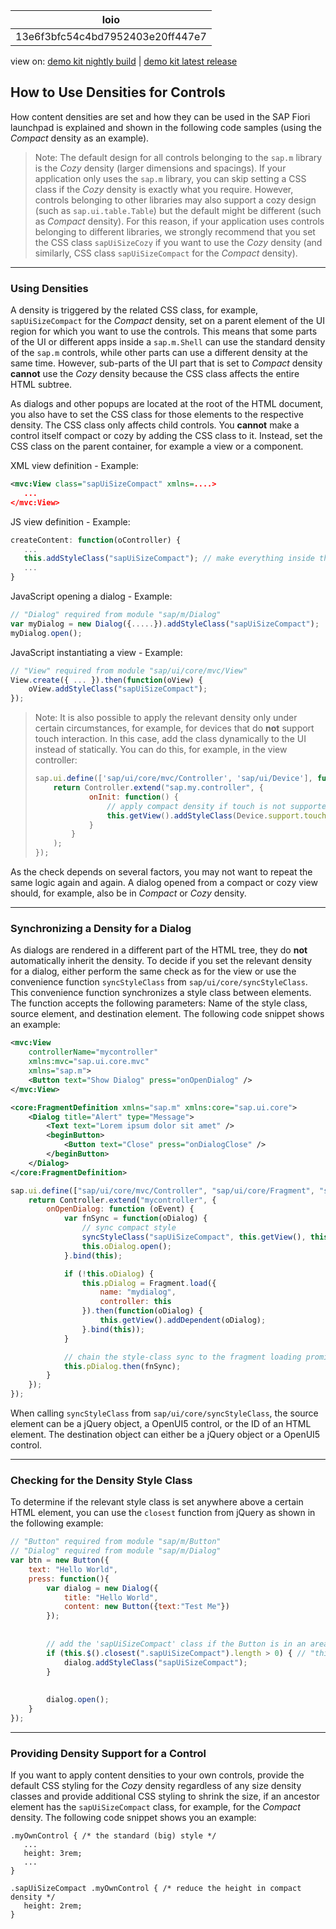 <!-- loio13e6f3bfc54c4bd7952403e20ff447e7 -->

| loio |
| -----|
| 13e6f3bfc54c4bd7952403e20ff447e7 |

<div id="loio">

view on: [demo kit nightly build](https://openui5nightly.hana.ondemand.com/#/topic/13e6f3bfc54c4bd7952403e20ff447e7) | [demo kit latest release](https://openui5.hana.ondemand.com/#/topic/13e6f3bfc54c4bd7952403e20ff447e7)</div>

## How to Use Densities for Controls

How content densities are set and how they can be used in the SAP Fiori launchpad is explained and shown in the following code samples \(using the *Compact* density as an example\).

> Note:
> The default design for all controls belonging to the `sap.m` library is the *Cozy* density \(larger dimensions and spacings\). If your application only uses the `sap.m` library, you can skip setting a CSS class if the *Cozy* density is exactly what you require. However, controls belonging to other libraries may also support a cozy design \(such as `sap.ui.table.Table`\) but the default might be different \(such as *Compact* density\). For this reason, if your application uses controls belonging to different libraries, we strongly recommend that you set the CSS class `sapUiSizeCozy` if you want to use the *Cozy* density \(and similarly, CSS class `sapUiSizeCompact` for the *Compact* density\).
> 
> 

***

### Using Densities

A density is triggered by the related CSS class, for example, `sapUiSizeCompact` for the *Compact* density, set on a parent element of the UI region for which you want to use the controls. This means that some parts of the UI or different apps inside a `sap.m.Shell` can use the standard density of the `sap.m` controls, while other parts can use a different density at the same time. However, sub-parts of the UI part that is set to *Compact* density **cannot** use the *Cozy* density because the CSS class affects the entire HTML subtree.

As dialogs and other popups are located at the root of the HTML document, you also have to set the CSS class for those elements to the respective density. The CSS class only affects child controls. You **cannot** make a control itself compact or cozy by adding the CSS class to it. Instead, set the CSS class on the parent container, for example a view or a component.

XML view definition - Example:

``` xml
<mvc:View class="sapUiSizeCompact" xmlns=....>
   ...
</mvc:View>
```

JS view definition - Example:

``` js
createContent: function(oController) {
   ...
   this.addStyleClass("sapUiSizeCompact"); // make everything inside this View appear in Compact density
   ...
}
```

JavaScript opening a dialog - Example:

``` js
// "Dialog" required from module "sap/m/Dialog"
var myDialog = new Dialog({.....}).addStyleClass("sapUiSizeCompact");
myDialog.open();
```

JavaScript instantiating a view - Example:

``` js
// "View" required from module "sap/ui/core/mvc/View"
View.create({ ... }).then(function(oView) {
    oView.addStyleClass("sapUiSizeCompact");
});
```

> Note:
> It is also possible to apply the relevant density only under certain circumstances, for example, for devices that do **not** support touch interaction. In this case, add the class dynamically to the UI instead of statically. You can do this, for example, in the view controller:
> 
> ``` js
> sap.ui.define(['sap/ui/core/mvc/Controller', 'sap/ui/Device'], function(Controller, Device) {
>     return Controller.extend("sap.my.controller", {
>             onInit: function() {
>                 // apply compact density if touch is not supported, the standard cozy design otherwise
>                 this.getView().addStyleClass(Device.support.touch ? "sapUiSizeCozy" : "sapUiSizeCompact");
>             }
>         }
>     );
> });
> ```
> 
> 

As the check depends on several factors, you may not want to repeat the same logic again and again. A dialog opened from a compact or cozy view should, for example, also be in *Compact* or *Cozy* density.

***

### Synchronizing a Density for a Dialog

As dialogs are rendered in a different part of the HTML tree, they do **not** automatically inherit the density. To decide if you set the relevant density for a dialog, either perform the same check as for the view or use the convenience function `syncStyleClass` from `sap/ui/core/syncStyleClass`. This convenience function synchronizes a style class between elements. The function accepts the following parameters: Name of the style class, source element, and destination element. The following code snippet shows an example:

``` xml
<mvc:View
    controllerName="mycontroller"
    xmlns:mvc="sap.ui.core.mvc"
    xmlns="sap.m">
    <Button text="Show Dialog" press="onOpenDialog" />
</mvc:View>
```

``` xml
<core:FragmentDefinition xmlns="sap.m" xmlns:core="sap.ui.core">
    <Dialog title="Alert" type="Message">
        <Text text="Lorem ipsum dolor sit amet" />
        <beginButton>
            <Button text="Close" press="onDialogClose" />
        </beginButton>
    </Dialog>
</core:FragmentDefinition>
```

``` js
sap.ui.define(["sap/ui/core/mvc/Controller", "sap/ui/core/Fragment", "sap/ui/core/syncStyleClass"], function(Controller, Fragment, syncStyleClass) {
    return Controller.extend("mycontroller", {
        onOpenDialog: function (oEvent) {
            var fnSync = function(oDialog) {
                // sync compact style
                syncStyleClass("sapUiSizeCompact", this.getView(), this.oDialog);
                this.oDialog.open();
            }.bind(this);

            if (!this.oDialog) {
                this.pDialog = Fragment.load({
                    name: "mydialog",
                    controller: this
                }).then(function(oDialog) {
                    this.getView().addDependent(oDialog);
                }.bind(this));
            }

            // chain the style-class sync to the fragment loading promise
            this.pDialog.then(fnSync);
        }
    });
});
```

When calling `syncStyleClass` from `sap/ui/core/syncStyleClass`, the source element can be a jQuery object, a OpenUI5 control, or the ID of an HTML element. The destination object can either be a jQuery object or a OpenUI5 control.

***

### Checking for the Density Style Class

To determine if the relevant style class is set anywhere above a certain HTML element, you can use the `closest` function from jQuery as shown in the following example:

``` js
// "Button" required from module "sap/m/Button"
// "Dialog" required from module "sap/m/Dialog"
var btn = new Button({
    text: "Hello World",
    press: function(){
        var dialog = new Dialog({
            title: "Hello World",
            content: new Button({text:"Test Me"})
        });
        
        
        // add the 'sapUiSizeCompact' class if the Button is in an area using Compact density
        if (this.$().closest(".sapUiSizeCompact").length > 0) { // "this" in the event handler is the control that triggered the event
            dialog.addStyleClass("sapUiSizeCompact");
        }
        
        
        dialog.open();
    }
});
```

***

### Providing Density Support for a Control

If you want to apply content densities to your own controls, provide the default CSS styling for the *Cozy* density regardless of any size density classes and provide additional CSS styling to shrink the size, if an ancestor element has the `sapUiSizeCompact` class, for example, for the *Compact* density. The following code snippet shows you an example:

```
.myOwnControl { /* the standard (big) style */
   ...
   height: 3rem;
   ...
}

.sapUiSizeCompact .myOwnControl { /* reduce the height in compact density */
   height: 2rem;
}
```


